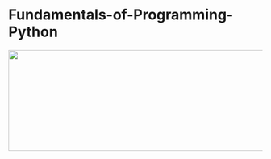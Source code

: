 # Fundamentals-of-Programming-Python

<p align="center">
  <img width=600 height=200 src="https://www.python.org/static/community_logos/python-logo-master-v3-TM.png">
</p>
